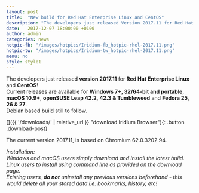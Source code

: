 ```yaml
---
layout: post
title:  "New build for Red Hat Enterprise Linux and CentOS"
description: "The developers just released Version 2017.11 for Red Hat Enterprise Linux and CentOS! Current releases are also available for Windows 7+, 32/64-bit and portable, macOS 10.9+**, openSUSE Leap 42.2, 42.3 & Tumbleweed and Fedora 25, 26 & 27."
date:   2017-12-07 18:00:00 +0100
author:	admin
categories: news
hotpic-fb: "/images/hotpics/Iridium-fb_hotpic-rhel-2017.11.png"
hotpic-tw: "/images/hotpics/Iridium-tw_hotpic-rhel-2017.11.png"
menu: no
style: style1
---
```


The developers just released **version 2017.11** for **Red Hat Enterprise Linux** and **CentOS**!     
Current releases are available for **Windows 7+, 32/64-bit and portable**, **macOS 10.9+**, **openSUSE Leap 42.2, 42.3 & Tumbleweed** and **Fedora 25, 26 & 27**.    
Debian based build still to follow.    
     
[]({{ '/downloads/' | relative_url }} "download Iridium Browser"){: .button .download-post}     
	  
The current version 2017.11, is based on Chromium 62.0.3202.94.     
      
*Installation:    
Windows and macOS users simply download and install the latest build.     
Linux users to install using command line as provided on the download page.     
Existing users, **do not** uninstall any previous versions beforehand - this would delete all your stored data i.e. bookmarks, history, etc!*
